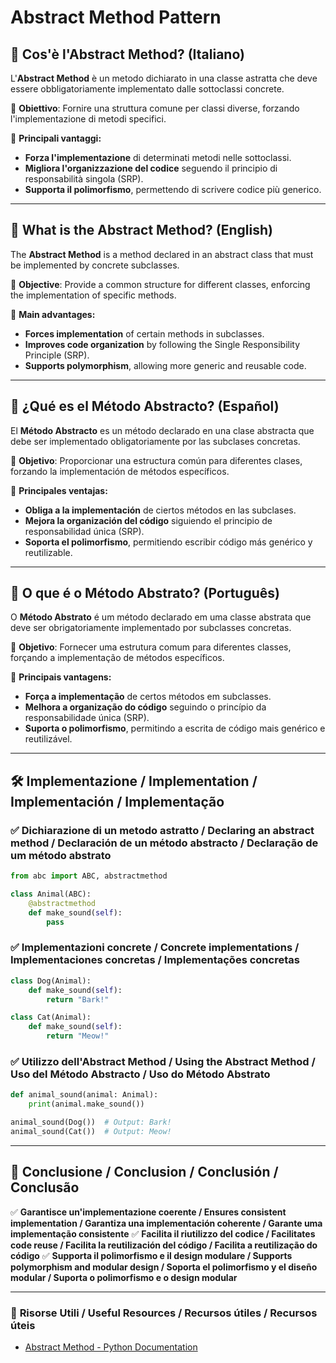 # Abstract Method Pattern

## 📌 Cos'è l'Abstract Method? (Italiano)
L'**Abstract Method** è un metodo dichiarato in una classe astratta che deve essere obbligatoriamente implementato dalle sottoclassi concrete.

🔹 **Obiettivo**: Fornire una struttura comune per classi diverse, forzando l'implementazione di metodi specifici.

🔹 **Principali vantaggi:**
- **Forza l'implementazione** di determinati metodi nelle sottoclassi.
- **Migliora l'organizzazione del codice** seguendo il principio di responsabilità singola (SRP).
- **Supporta il polimorfismo**, permettendo di scrivere codice più generico.

---

## 📌 What is the Abstract Method? (English)
The **Abstract Method** is a method declared in an abstract class that must be implemented by concrete subclasses.

🔹 **Objective**: Provide a common structure for different classes, enforcing the implementation of specific methods.

🔹 **Main advantages:**
- **Forces implementation** of certain methods in subclasses.
- **Improves code organization** by following the Single Responsibility Principle (SRP).
- **Supports polymorphism**, allowing more generic and reusable code.

---

## 📌 ¿Qué es el Método Abstracto? (Español)
El **Método Abstracto** es un método declarado en una clase abstracta que debe ser implementado obligatoriamente por las subclases concretas.

🔹 **Objetivo**: Proporcionar una estructura común para diferentes clases, forzando la implementación de métodos específicos.

🔹 **Principales ventajas:**
- **Obliga a la implementación** de ciertos métodos en las subclases.
- **Mejora la organización del código** siguiendo el principio de responsabilidad única (SRP).
- **Soporta el polimorfismo**, permitiendo escribir código más genérico y reutilizable.

---

## 📌 O que é o Método Abstrato? (Português)
O **Método Abstrato** é um método declarado em uma classe abstrata que deve ser obrigatoriamente implementado por subclasses concretas.

🔹 **Objetivo**: Fornecer uma estrutura comum para diferentes classes, forçando a implementação de métodos específicos.

🔹 **Principais vantagens:**
- **Força a implementação** de certos métodos em subclasses.
- **Melhora a organização do código** seguindo o princípio da responsabilidade única (SRP).
- **Suporta o polimorfismo**, permitindo a escrita de código mais genérico e reutilizável.

---

## 🛠️ Implementazione / Implementation / Implementación / Implementação

### ✅ **Dichiarazione di un metodo astratto / Declaring an abstract method / Declaración de un método abstracto / Declaração de um método abstrato**
```python
from abc import ABC, abstractmethod

class Animal(ABC):
    @abstractmethod
    def make_sound(self):
        pass
```

### ✅ **Implementazioni concrete / Concrete implementations / Implementaciones concretas / Implementações concretas**
```python
class Dog(Animal):
    def make_sound(self):
        return "Bark!"

class Cat(Animal):
    def make_sound(self):
        return "Meow!"
```

### ✅ **Utilizzo dell'Abstract Method / Using the Abstract Method / Uso del Método Abstracto / Uso do Método Abstrato**
```python
def animal_sound(animal: Animal):
    print(animal.make_sound())

animal_sound(Dog())  # Output: Bark!
animal_sound(Cat())  # Output: Meow!
```

---

## 🚀 **Conclusione / Conclusion / Conclusión / Conclusão**

✅ **Garantisce un'implementazione coerente / Ensures consistent implementation / Garantiza una implementación coherente / Garante uma implementação consistente**
✅ **Facilita il riutilizzo del codice / Facilitates code reuse / Facilita la reutilización del código / Facilita a reutilização do código**
✅ **Supporta il polimorfismo e il design modulare / Supports polymorphism and modular design / Soporta el polimorfismo y el diseño modular / Suporta o polimorfismo e o design modular**

---

### 📖 **Risorse Utili / Useful Resources / Recursos útiles / Recursos úteis**
- [Abstract Method - Python Documentation](https://docs.python.org/3/library/abc.html)

